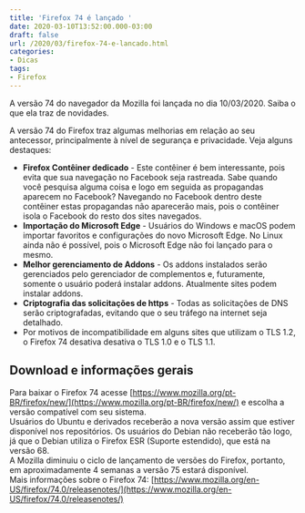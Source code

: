 ```yaml
---
title: 'Firefox 74 é lançado '
date: 2020-03-10T13:52:00.000-03:00
draft: false
url: /2020/03/firefox-74-e-lancado.html
categories:
- Dicas
tags: 
- Firefox
---
```


A versão 74 do navegador da Mozilla foi lançada no dia 10/03/2020. Saiba o que ela traz de novidades.

<!--more-->

A versão 74 do Firefox traz algumas melhorias em relação ao seu antecessor, principalmente à nível de segurança e privacidade. Veja alguns destaques:  

*   **Firefox Contêiner dedicado** - Este contêiner é bem interessante, pois evita que sua navegação no Facebook seja rastreada. Sabe quando você pesquisa alguma coisa e logo em seguida as propagandas aparecem no Facebook? Navegando no Facebook dentro deste contêiner estas propagandas não aparecerão mais, pois o contêiner isola o Facebook do resto dos sites navegados.
*   **Importação do Microsoft Edge** - Usuários do Windows e macOS podem importar favoritos e configurações do novo Microsoft Edge. No Linux ainda não é possível, pois o Microsoft Edge não foi lançado para o mesmo.
*   **Melhor gerenciamento de Addons** - Os addons instalados serão gerenciados pelo gerenciador de complementos e, futuramente, somente o usuário poderá instalar addons. Atualmente sites podem instalar addons.
*   **Criptografia das solicitações de https** - Todas as solicitações de DNS serão criptografadas, evitando que o seu tráfego na internet seja detalhado.
*   Por motivos de incompatibilidade em alguns sites que utilizam o TLS 1.2, o Firefox 74 desativa desativa o TLS 1.0 e o TLS 1.1.

  

## Download e informações gerais

  
Para baixar o Firefox 74 acesse [https://www.mozilla.org/pt-BR/firefox/new/](https://www.mozilla.org/pt-BR/firefox/new/) e escolha a versão compatível com seu sistema.  
Usuários do Ubuntu e derivados receberão a nova versão assim que estiver disponível nos repositórios. Os usuários do Debian não receberão tão logo, já que o Debian utiliza o Firefox ESR (Suporte estendido), que está na versão 68.  
A Mozilla diminuiu o ciclo de lançamento de versões do Firefox, portanto, em aproximadamente 4 semanas a versão 75 estará disponível.  
Mais informações sobre o Firefox 74: [https://www.mozilla.org/en-US/firefox/74.0/releasenotes/](https://www.mozilla.org/en-US/firefox/74.0/releasenotes/)
